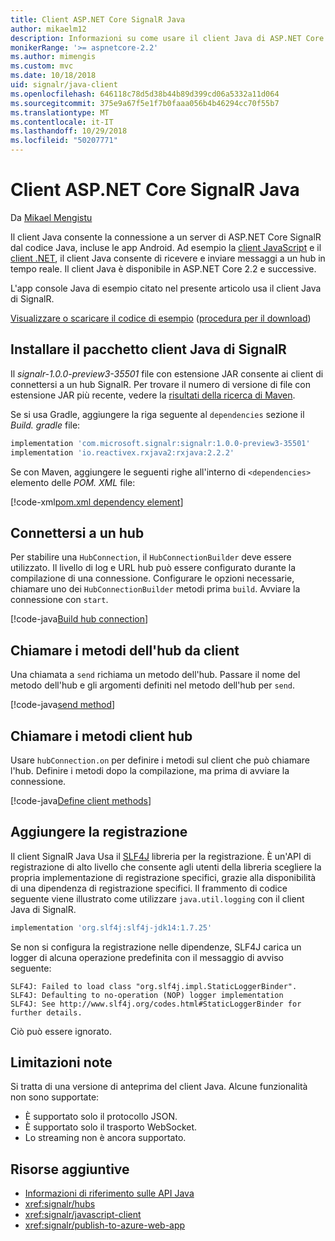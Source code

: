```yaml
---
title: Client ASP.NET Core SignalR Java
author: mikaelm12
description: Informazioni su come usare il client Java di ASP.NET Core SignalR.
monikerRange: '>= aspnetcore-2.2'
ms.author: mimengis
ms.custom: mvc
ms.date: 10/18/2018
uid: signalr/java-client
ms.openlocfilehash: 646118c78d5d38b44b89d399cd06a5332a11d064
ms.sourcegitcommit: 375e9a67f5e1f7b0faaa056b4b46294cc70f55b7
ms.translationtype: MT
ms.contentlocale: it-IT
ms.lasthandoff: 10/29/2018
ms.locfileid: "50207771"
---
```

# <a name="aspnet-core-signalr-java-client"></a>Client ASP.NET Core SignalR Java

Da [Mikael Mengistu](https://twitter.com/MikaelM_12)

Il client Java consente la connessione a un server di ASP.NET Core SignalR dal codice Java, incluse le app Android. Ad esempio la [client JavaScript](xref:signalr/javascript-client) e il [client .NET](xref:signalr/dotnet-client), il client Java consente di ricevere e inviare messaggi a un hub in tempo reale. Il client Java è disponibile in ASP.NET Core 2.2 e successive.

L'app console Java di esempio citato nel presente articolo usa il client Java di SignalR.

[Visualizzare o scaricare il codice di esempio](https://github.com/aspnet/Docs/tree/master/aspnetcore/signalr/java-client/sample) ([procedura per il download](xref:index#how-to-download-a-sample))

## <a name="install-the-signalr-java-client-package"></a>Installare il pacchetto client Java di SignalR

Il *signalr-1.0.0-preview3-35501* file con estensione JAR consente ai client di connettersi a un hub SignalR. Per trovare il numero di versione di file con estensione JAR più recente, vedere la [risultati della ricerca di Maven](https://search.maven.org/search?q=g:com.microsoft.signalr%20AND%20a:signalr).

Se si usa Gradle, aggiungere la riga seguente al `dependencies` sezione il *Build. gradle* file:

```gradle
implementation 'com.microsoft.signalr:signalr:1.0.0-preview3-35501'
implementation 'io.reactivex.rxjava2:rxjava:2.2.2'
```

Se con Maven, aggiungere le seguenti righe all'interno di `<dependencies>` elemento delle *POM. XML* file:

[!code-xml[pom.xml dependency element](java-client/sample/pom.xml?name=snippet_dependencyElement)]

## <a name="connect-to-a-hub"></a>Connettersi a un hub

Per stabilire una `HubConnection`, il `HubConnectionBuilder` deve essere utilizzato. Il livello di log e URL hub può essere configurato durante la compilazione di una connessione. Configurare le opzioni necessarie, chiamare uno dei `HubConnectionBuilder` metodi prima `build`. Avviare la connessione con `start`.

[!code-java[Build hub connection](java-client/sample/src/main/java/Chat.java?range=16-17)]

## <a name="call-hub-methods-from-client"></a>Chiamare i metodi dell'hub da client

Una chiamata a `send` richiama un metodo dell'hub. Passare il nome del metodo dell'hub e gli argomenti definiti nel metodo dell'hub per `send`.

[!code-java[send method](java-client/sample/src/main/java/Chat.java?range=28)]

## <a name="call-client-methods-from-hub"></a>Chiamare i metodi client hub

Usare `hubConnection.on` per definire i metodi sul client che può chiamare l'hub. Definire i metodi dopo la compilazione, ma prima di avviare la connessione.

[!code-java[Define client methods](java-client/sample/src/main/java/Chat.java?range=19-21)]

## <a name="add-logging"></a>Aggiungere la registrazione

Il client SignalR Java Usa il [SLF4J](https://www.slf4j.org/) libreria per la registrazione. È un'API di registrazione di alto livello che consente agli utenti della libreria scegliere la propria implementazione di registrazione specifici, grazie alla disponibilità di una dipendenza di registrazione specifici. Il frammento di codice seguente viene illustrato come utilizzare `java.util.logging` con il client Java di SignalR.

```gradle
implementation 'org.slf4j:slf4j-jdk14:1.7.25'
```

Se non si configura la registrazione nelle dipendenze, SLF4J carica un logger di alcuna operazione predefinita con il messaggio di avviso seguente:

```
SLF4J: Failed to load class "org.slf4j.impl.StaticLoggerBinder".
SLF4J: Defaulting to no-operation (NOP) logger implementation
SLF4J: See http://www.slf4j.org/codes.html#StaticLoggerBinder for further details.
```

Ciò può essere ignorato.

## <a name="known-limitations"></a>Limitazioni note

Si tratta di una versione di anteprima del client Java. Alcune funzionalità non sono supportate:

* È supportato solo il protocollo JSON.
* È supportato solo il trasporto WebSocket.
* Lo streaming non è ancora supportato.

## <a name="additional-resources"></a>Risorse aggiuntive

* [Informazioni di riferimento sulle API Java](/java/api/com.microsoft.signalr?view=aspnet-signalr-java)
* <xref:signalr/hubs>
* <xref:signalr/javascript-client>
* <xref:signalr/publish-to-azure-web-app>
